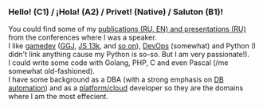### Hello! (C1) / ¡Hola! (A2) / Privet! (Native) / Saluton (B1)!
  
You could find some of my [publications (RU, EN) and presentations (RU)](https://github.com/Areso/presentations-publications) from the conferences where I was a speaker.  
I like [gamedev](https://github.com/Areso/1255-burgomaster) ([GGJ](https://github.com/Areso/mmorpg-ggj2020), [JS 13k](https://github.com/Areso/js-kiseijuu), and [so on](https://github.com/Areso/Tasogare-doki)), [DevOps](https://github.com/Areso/Webinar-ansible) (somewhat) and Python (I didn't link anything cause my Python is so-so. But I am very passionate!).  
I could write some code with Golang, PHP, C and even Pascal (/me somewhat old-fashioned).  
I have some background as a DBA (with a strong emphasis on [DB](https://github.com/Areso/vitess-workflow-monitor) [automation](https://github.com/Areso/hdp-jobs)) and as a [platform/cloud](https://github.com/Areso/Webinar-ansible) developer so they are the domains where I am the most effecient.  
